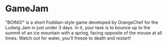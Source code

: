 # GameJam

"BOING!" is a short Foddian-style game developed by OrangeChef for the Ludwig Jam in just under 3 days.
In it, your task is to bounce up to the summit of an ice mountain with a spring, facing opposite of the mouse at all times.
Watch out for water, you'll freeze to death and restart!
